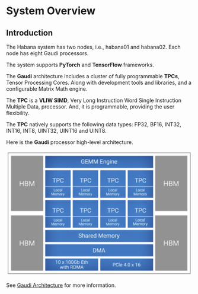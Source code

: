 # System Overview

## Introduction

The Habana system has two nodes, i.e., habana01 and habana02.
Each node has eight Gaudi processors.

The system supports **PyTorch** and **TensorFlow** frameworks.

The **Gaudi** architecture includes a cluster of fully programmable **TPCs**, Tensor Processing Cores.
Along with development tools and libraries, and a configurable Matrix Math engine.

The **TPC** is a **VLIW SIMD**, Very Long Instruction Word Single Instruction Multiple Data,
processor.  And, it is programmable, providing the user flexibility.

The **TPC** natively supports the following data types: FP32, BF16, INT32, INT16,
INT8, UINT32, UINT16 and UINT8.

Here is the **Gaudi** processor high-level architecture.

![Gaudi Processor High-level Architecture](Gaudi-Architecture.png "Gaudi Processor High-level Architecture")

See [Gaudi Architecture](https://docs.habana.ai/en/latest/Gaudi_Overview/Gaudi_Architecture.html) for more information.
